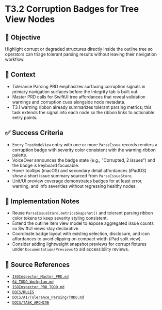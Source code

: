 # T3.2 Corruption Badges for Tree View Nodes

## 🎯 Objective
Highlight corrupt or degraded structures directly inside the outline tree so operators can triage tolerant parsing results without leaving their navigation workflow.

## 🧩 Context
- Tolerance Parsing PRD emphasizes surfacing corruption signals in primary navigation surfaces before the Integrity tab is built out.
- Master PRD calls for SwiftUI tree affordances that reveal validation warnings and corruption cues alongside node metadata.
- T3.1 warning ribbon already summarizes tolerant parsing metrics; this task extends the signal into each node so the ribbon links to actionable entry points.

## ✅ Success Criteria
- Every `TreeNodeView` entry with one or more `ParseIssue` records renders a corruption badge with severity color consistent with the warning ribbon palette.
- VoiceOver announces the badge state (e.g., "Corrupted, 2 issues") and the badge is keyboard focusable.
- Hover tooltips (macOS) and secondary detail affordances (iPadOS) show a short issue summary sourced from `ParseIssueStore`.
- Unit/UI preview coverage demonstrates badges for at least error, warning, and info severities without regressing healthy nodes.

## 🔧 Implementation Notes
- Reuse `ParseIssueStore.metricsSnapshot()` and tolerant parsing ribbon color tokens to keep severity styling consistent.
- Extend the outline item view model to expose aggregated issue counts so SwiftUI views stay declarative.
- Coordinate badge layout with existing selection, disclosure, and icon affordances to avoid clipping on compact width (iPad split view).
- Consider adding lightweight snapshot previews for corrupt fixtures under `Documentation/Previews` to aid accessibility reviews.

## 🧠 Source References
- [`ISOInspector_Master_PRD.md`](../AI/ISOViewer/ISOInspector_PRD_Full/ISOInspector_Master_PRD.md)
- [`04_TODO_Workplan.md`](../AI/ISOInspector_Execution_Guide/04_TODO_Workplan.md)
- [`ISOInspector_PRD_TODO.md`](../AI/ISOViewer/ISOInspector_PRD_TODO.md)
- [`DOCS/RULES`](../RULES)
- [`DOCS/AI/Tolerance_Parsing/TODO.md`](../AI/Tolerance_Parsing/TODO.md)
- [`DOCS/TASK_ARCHIVE`](../TASK_ARCHIVE)
